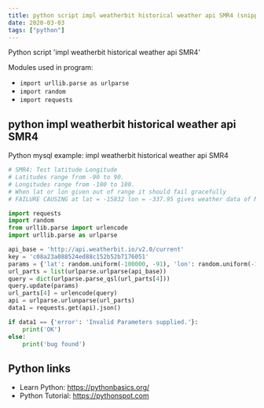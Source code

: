 ```yaml
---
title: python script impl weatherbit historical weather api SMR4 (snippet)
date: 2020-03-03
tags: ["python"]
---
```

Python script 'impl weatherbit historical weather api SMR4'


Modules used in program: 
* `import urllib.parse as urlparse`
* `import random`
* `import requests`

## python impl weatherbit historical weather api SMR4

Python mysql example: impl weatherbit historical weather api SMR4

```python
# SMR4: Test latitude Longitude
# Latitudes range from -90 to 90.
# Longitudes range from -180 to 180.
# When lat or lon given out of range it should fail gracefully
# FAILURE CAUSING at lat = -15832 lon = -337.95 gives weather data of McMurdo Station Antarctica

import requests
import random
from urllib.parse import urlencode
import urllib.parse as urlparse

api_base = 'http://api.weatherbit.io/v2.0/current'
key = 'c08a23a088524ed88c152b52b7176051'
params = {'lat': random.uniform(-100000, -91), 'lon': random.uniform(-10000, -180), 'units': 'S', 'key': key}
url_parts = list(urlparse.urlparse(api_base))
query = dict(urlparse.parse_qsl(url_parts[4]))
query.update(params)
url_parts[4] = urlencode(query)
api = urlparse.urlunparse(url_parts)
data1 = requests.get(api).json()

if data1 == {'error': 'Invalid Parameters supplied.'}:
    print('OK')
else:
    print('bug found')


```

## Python links

- Learn Python: https://pythonbasics.org/
- Python Tutorial: https://pythonspot.com
